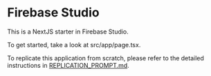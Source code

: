 # Firebase Studio

This is a NextJS starter in Firebase Studio.

To get started, take a look at src/app/page.tsx.

To replicate this application from scratch, please refer to the detailed instructions in [REPLICATION_PROMPT.md](./REPLICATION_PROMPT.md).
